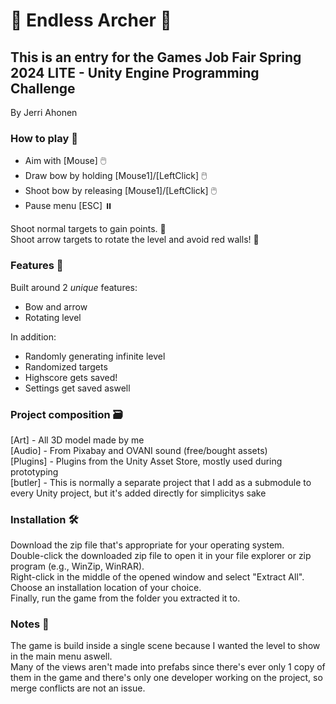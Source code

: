 # 🎯 Endless Archer 🎯
## This is an entry for the Games Job Fair Spring 2024 LITE - Unity Engine Programming Challenge  
  
By Jerri Ahonen  
  
### How to play 🤙  
- Aim with [Mouse] 🖱️ 
- Draw bow by holding [Mouse1]/[LeftClick] 🖱️ 
- Shoot bow by releasing [Mouse1]/[LeftClick] 🖱️ 
- Pause menu [ESC] ⏸️  
  
Shoot normal targets to gain points. 🎯  
Shoot arrow targets to rotate the level and avoid red walls! 🚧  
  
### Features 📢  
  
Built around 2 _unique_ features:  
- Bow and arrow  
- Rotating level  
  
In addition:  
- Randomly generating infinite level  
- Randomized targets  
- Highscore gets saved!  
- Settings get saved aswell  
  
### Project composition 🗃️  

[Art] - All 3D model made by me  
[Audio] - From Pixabay and OVANI sound (free/bought assets)  
[Plugins] - Plugins from the Unity Asset Store, mostly used during prototyping  
[butler] - This is normally a separate project that I add as a submodule to every Unity project, but it's added directly for simplicitys sake  
  
### Installation 🛠️  
  
Download the zip file that's appropriate for your operating system.   
Double-click the downloaded zip file to open it in your file explorer or zip program (e.g., WinZip, WinRAR).   
Right-click in the middle of the opened window and select "Extract All".   
Choose an installation location of your choice.   
Finally, run the game from the folder you extracted it to.   
  
### Notes 📝  
  
The game is build inside a single scene because I wanted the level to show in the main menu aswell.  
Many of the views aren't made into prefabs since there's ever only 1 copy of them in the game and there's only one developer working on the project, so merge conflicts are not an issue.  
